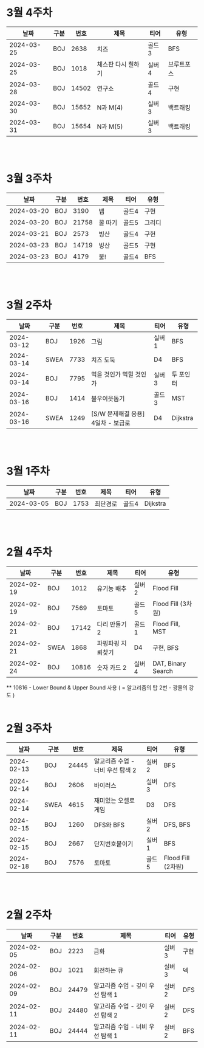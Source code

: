 <br>
<br>

# 3월 4주차
|날짜|구분|번호|제목|티어|유형|
|---|---|---|---|---|---|
|2024-03-25|BOJ|2638|치즈|골드3|BFS|
|2024-03-25|BOJ|1018|체스판 다시 칠하기|실버4|브루트포스|
|2024-03-28|BOJ|14502|연구소|골드4|구현|
|2024-03-30|BOJ|15652|N과 M(4)|실버3|백트래킹|
|2024-03-31|BOJ|15654|N과 M(5)|실버3|백트래킹|

<br>
<br>

# 3월 3주차
|날짜|구분|번호|제목|티어|유형|
|---|---|---|---|---|---|
|2024-03-20|BOJ|3190|뱀|골드4|구현|
|2024-03-20|BOJ|21758|꿀 따기|골드5|그리디|
|2024-03-21|BOJ|2573|빙산|골드4|구현|
|2024-03-23|BOJ|14719|빙산|골드5|구현|
|2024-03-23|BOJ|4179|불!|골드4|BFS|

<br>
<br>

# 3월 2주차
|날짜|구분|번호|제목|티어|유형|
|---|---|---|---|---|---|
|2024-03-12|BOJ|1926|그림|실버1|BFS|
|2024-03-14|SWEA|7733|치즈 도둑|D4|BFS|
|2024-03-14|BOJ|7795|먹을 것인가 먹힐 것인가|실버3|투 포인터|
|2024-03-16|BOJ|1414|불우이웃돕기|골드3|MST|
|2024-03-16|SWEA|1249|[S/W 문제해결 응용] 4일차 - 보급로|D4|Dijkstra|


<br>
<br>

# 3월 1주차
|날짜|구분|번호|제목|티어|유형|
|---|---|---|---|---|---|
|2024-03-05|BOJ|1753|최단경로|골드4|Dijkstra|

<br>
<br>

# 2월 4주차
|날짜|구분|번호|제목|티어|유형|
|---|---|---|---|---|---|
|2024-02-19|BOJ|1012|유기농 배추|실버2|Flood Fill|
|2024-02-19|BOJ|7569|토마토|골드5|Flood Fill (3차원)|
|2024-02-21|BOJ|17142|다리 만들기 2|골드1|Flood Fill, MST|
|2024-02-21|SWEA|1868|파핑파핑 지뢰찾기|D4|구현, BFS|
|2024-02-24|BOJ|10816|숫자 카드 2|실버4|DAT, Binary Search|

** 10816 - Lower Bound & Upper Bound 사용 ( = 알고리즘의 탑 2번 - 광물의 강도 )
<br>
<br>

# 2월 3주차
|날짜|구분|번호|제목|티어|유형|
|---|---|---|---|---|---|
|2024-02-13|BOJ|24445|알고리즘 수업 - 너비 우선 탐색 2|실버2|BFS|
|2024-02-14|BOJ|2606|바이러스|실버3|DFS|
|2024-02-14|SWEA|4615|재미있는 오셀로 게임|D3|DFS|
|2024-02-15|BOJ|1260|DFS와 BFS|실버2|DFS, BFS|
|2024-02-15|BOJ|2667|단지번호붙이기|실버1|BFS|
|2024-02-18|BOJ|7576|토마토|골드5|Flood Fill (2차원)|

<br>
<br>

# 2월 2주차
|날짜|구분|번호|제목|티어|유형|
|---|---|---|---|---|---|
|2024-02-05|BOJ|2223|금화|실버3|구현|
|2024-02-06|BOJ|1021|회전하는 큐|실버3|덱|
|2024-02-09|BOJ|24479|알고리즘 수업 - 깊이 우선 탐색 1|실버2|DFS|
|2024-02-11|BOJ|24480|알고리즘 수업 - 깊이 우선 탐색 2|실버2|DFS|
|2024-02-11|BOJ|24444|알고리즘 수업 - 너비 우선 탐색 1|실버2|BFS|




